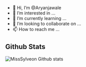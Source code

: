 - 👋 Hi, I’m @Aryanjawale
- 👀 I’m interested in ...
- 🌱 I’m currently learning ...
- 💞️ I’m looking to collaborate on ...
- 📫 How to reach me ...

<!---
Aryanjawale/Aryanjawale is a ✨ special ✨ repository because its `README.md` (this file) appears on your GitHub profile.
You can click the Preview link to take a look at your changes.
--->

##   **Github Stats**

![MissSylveon Github stats](https://github-readme-stats.vercel.app/api?username=MissSylveon&show_icons=true&theme=trouble)

